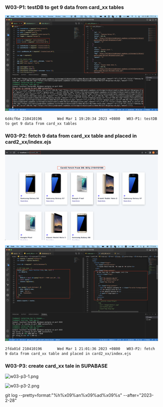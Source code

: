 ### W03-P1: testDB to get 9 data from card_xx tables 
![](w03-p1.png)

```
6d4cf6e 210410196       Wed Mar 1 19:20:34 2023 +0800   W03-P1: testDB to get 9 data from card_xx tables
```

### W03-P2: fetch 9 data from card_xx table and placed in card2_xx/index.ejs
 
![](w03-p2-1.png)
 
![](w03-p2-2.png)

```
2fda01d 210410196       Wed Mar 1 21:01:36 2023 +0800   W03-P2: fetch 9 data from card_xx table and placed in card2_xx/index.ejs
```

### W03-P3: create card_xx tale in SUPABASE
 
![w03-p3-1.png](https://erogcveccbzsyhbgputf.supabase.co/storage/v1/object/public/demo-xx/md_img/w03-p3-1.png)
 
![w03-p3-2.png](https://erogcveccbzsyhbgputf.supabase.co/storage/v1/object/public/demo-xx/md_img/w03-p3-2.png)

git log --pretty=format:"%h%x09%an%x09%ad%x09%s" --after="2023-2-28"